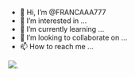 - 👋 Hi, I’m @FRANCAAA777
- 👀 I’m interested in ...
- 🌱 I’m currently learning ...
- 💞️ I’m looking to collaborate on ...
- 📫 How to reach me ...

![](https://media.tenor.com/VxGTo7l6zXYAAAAS/insano-pvp.gif).
